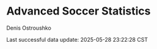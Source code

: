 # Advanced Soccer Statistics
Denis Ostroushko

<!-- gfm -->

Last successful data update: 2025-05-28 23:22:28 CST
